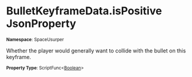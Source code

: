 # BulletKeyframeData.isPositive JsonProperty

<small>**Namespace**: SpaceUsurper</small>

Whether the player would generally want to collide with the bullet on this keyframe.

<small>**Property Type**: ScriptFunc&lt;[Boolean](https://docs.microsoft.com/en-us/dotnet/api/system.boolean?view=netframework-4.5)&gt;</small>

